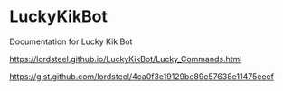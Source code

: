 # LuckyKikBot
Documentation for Lucky Kik Bot

https://lordsteel.github.io/LuckyKikBot/Lucky_Commands.html

https://gist.github.com/lordsteel/4ca0f3e19129be89e57638e11475eeef
